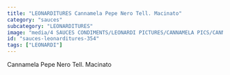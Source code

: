```yaml
---
title: "LEONARDITURES Cannamela Pepe Nero Tell. Macinato"
category: "sauces"
subcategory: "LEONARDITURES"
image: "media/4 SAUCES CONDIMENTS/LEONARDI PICTURES/CANNAMELA PICS/CANNAMELA PEPE NERO TELL. MACINATO.png"
id: "sauces-leonarditures-354"
tags: ["LEONARDI"]
---
```


Cannamela Pepe Nero Tell. Macinato
